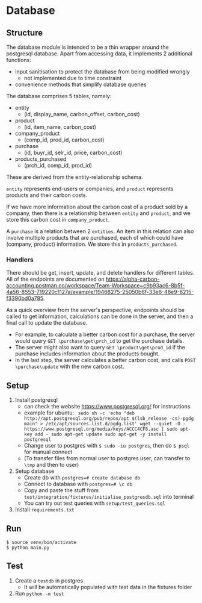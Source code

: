 # Database
## Structure
The database module is intended to be a thin wrapper around the postgresql database. Apart from accessing data, it implements 2 additional functions:
- input sanitisation to protect the database from being modified wrongly
    - not implemented due to time constraint
- convenience methods that simplify database queries

The database comprises 5 tables, namely:
- entity
    - (id, display_name, carbon_offset, carbon_cost)
- product 
    - (id, item_name, carbon_cost)
- company_product
    - (comp_id, prod_id, carbon_cost)
- purchase
    - (id, buyr_id, selr_id, price, carbon_cost)
- products_purchased
    - (prch_id, comp_id, prod_id)

These are derived from the entity-relationship schema. 

```entity``` represents end-users or companies, and ```product``` represents products and their carbon costs. 

If we have more information about the carbon cost of a product sold by a company, then there is a relationship between ```entity``` and ```product```, and we store this carbon cost in ```company_product```. 

A ```purchase``` is a relation between 2 ```entities```. An item in this relation can also involve multiple products that are purchased, each of which could have (company, product) information. We store this in ```products_purchased```.
### Handlers
There should be get, insert, update, and delete handlers for different tables. All of the endpoints are documented on https://alpha-carbon-accounting.postman.co/workspace/Team-Workspace~c9b93ac6-8b5f-4a56-8553-719220c1127a/example/19468275-25050b6f-33e6-48e9-8215-f3390bd0a785. 

As a quick overview from the server's perspective, endpoints should be called to get information, calculations can be done in the server, and then a final call to update the database.

- For example, to calculate a better carbon cost for a purchase, the server would query ```GET \purchase\get\prch_id``` to get the purchase details. 
- The server might also want to query ```GET \product\get\prod_id``` if the purchase includes information about the products bought. 
- In the last step, the server calculates a better carbon cost, and calls ```POST \purchase\update``` with the new carbon cost.

## Setup
1. Install postgresql
    - can check the website https://www.postgresql.org/ for instructions
    - example for ubuntu: ```
    sudo sh -c 'echo "deb http://apt.postgresql.org/pub/repos/apt $(lsb_release -cs)-pgdg main" > /etc/apt/sources.list.d/pgdg.list'
wget --quiet -O - https://www.postgresql.org/media/keys/ACCC4CF8.asc | sudo apt-key add -
sudo apt-get update
sudo apt-get -y install postgresql```
    - Change user to postgres with ```$ sudo -iu postgres```, then do ```$ psql``` for manual connect
    - (To transfer files from normal user to postgres user, can transfer to ```\tmp``` and then to user)
2. Setup database
    - Create db with ```postgres=# create database db```
    - Connect to database with ```postgres=# \c db```
    - Copy and paste the stuff from ```test/integration/fixtures/initialise_postgresdb.sql``` into terminal
    - You can try out test queries with ```setup/test_queries.sql```
3. Install ```requirements.txt```

<!-- need to ... libpq -->

## Run
```
$ source venv/bin/activate
$ python main.py
```

## Test
1. Create a ```testdb``` in postgres
    - It will be automatically populated with test data in the fixtures folder
2. Run ```python -m test```
